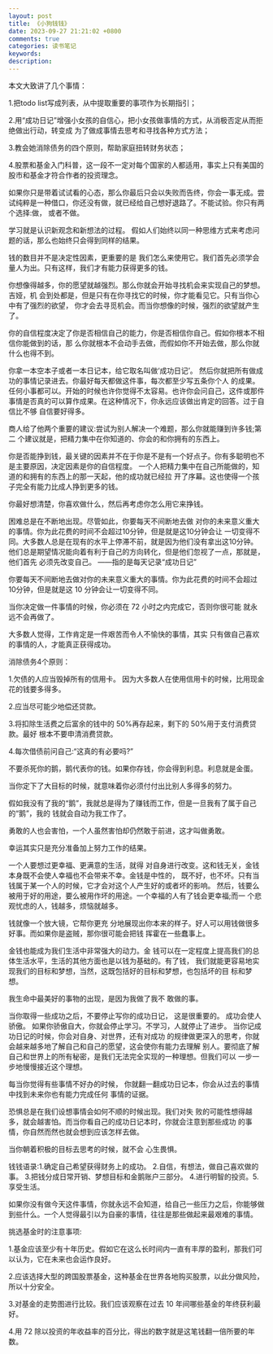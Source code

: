 ```yaml
---
layout: post
title: 《小狗钱钱》
date: 2023-09-27 21:21:02 +0800
comments: true
categories: 读书笔记
keywords:   
description: 
---
```


本文大致讲了几个事情：

1.把todo list写成列表，从中提取重要的事项作为长期指引；

2.用“成功日记”增强小女孩的自信心，把小女孩做事情的方式，从消极否定从而拒绝做出行动，转变成 为了做成事情去思考和寻找各种方式方法；

3.教会她消除债务的四个原则，帮助家庭扭转财务状态；

4.股票和基金入门科普，这一段不一定对每个国家的人都适用，事实上只有美国的股市和基金才符合作者的投资理念。



<!--more-->



如果你只是带着试试看的心态，那么你最后只会以失败而告终，你会一事无成。尝试纯粹是一种借口，你还没有做，就已经给自己想好退路了。不能试验。你只有两个选择:做， 或者不做。



学习就是认识新观念和新想法的过程。 假如人们始终以同一种思维方式来考虑问题的话，那么也始终只会得到同样的结果。



钱的数目并不是决定性因素，更重要的是 我们怎么来使用它。我们首先必须学会量人为出。只有这样，我们才有能力获得更多的钱。



你想像得越多，你的愿望就越强烈。那么你就会开始寻找机会来实现自己的梦想。吉娅，机 会到处都是，但是只有在你寻找它的时候，你才能看见它。只有当你心中有了强烈的欲望， 你才会去寻觅机会。而当你想像的时候，强烈的欲望就产生了。



你的自信程度决定了你是否相信自己的能力，你是否相信你自己。假如你根本不相信你能做到的话，那 么你就根本不会动手去做，而假如你不开始去做，那么你就什么也得不到。



你拿一本空本子或者一本日记本，给它取名叫做‘成功日记’。 然后你就把所有做成功的事情记录进去。你最好每天都做这件事，每次都至少写五条你个人 的成果。任何小事都可以。开始的时候也许你觉得不太容易。也许你会问自己，这件或那件 事情是否真的可以算作成果。在这种情况下，你永远应该做出肯定的回答。过于自信比不够 自信要好得多。



商人给了他两个重要的建议:尝试为别人解决一个难题，那么你就能赚到许多钱;第二 个建议就是，把精力集中在你知道的、你会的和你拥有的东西上。





你是否能挣到钱，最关键的因素并不在于你是不是有一个好点子。你有多聪明也不是主要原因，决定因素是你的自信程度。 一个人把精力集中在自己所能做的，知道的和拥有的东西上的那一天起，他的成功就已经拉 开了序幕。这也使得一个孩子完全有能力比成人挣到更多的钱。



你最好想清楚，你喜欢做什么，然后再考虑你怎么用它来挣钱。



困难总是在不断地出现。尽管如此，你要每天不间断地去做 对你的未来意义重大的事情。你为此花费的时间不会超过10分钟，但是就是这10分钟会让 一切变得不同。大多数人总是在现有的水平上停滞不前，就是因为他们没有拿出这10分钟。 他们总是期望情况能向着有利于自己的方向转化，但是他们忽视了一点，那就是，他们首先 必须先改变自己。 ——指的是每天记录“成功日记”



你要每天不间断地去做对你的未来意义重大的事情。你为此花费的时间不会超过 10分钟，但是就是这 10 分钟会让一切变得不同。



当你决定做一件事情的时候，你必须在 72 小时之内完成它，否则你很可能 就永远不会再做了。



大多数人觉得，工作肯定是一件艰苦而令人不愉快的事情，其实 只有做自己喜欢的事情的人，才能真正获得成功。



消除债务4个原则：

1.欠债的人应当毁掉所有的信用卡。 因为大多数人在使用信用卡的时候，比用现金花的钱要多得多。

2.应当尽可能少地偿还贷款。

3.将扣除生活费之后富余的钱中的 50%再存起来，剩下的 50%用于支付消费贷款。最好 根本不要申清消费贷款。

4.每次借债前问自己:“这真的有必要吗?”



不要杀死你的鹅，鹅代表你的钱。如果你存钱，你会得到利息。利息就是金蛋。



当你定下了大目标的时候，就意味着你必须付付出比别人多得多的努力。



假如我没有了我的“鹅”，我就总是得为了赚钱而工作，但是一旦我有了属于自己的“鹅”，我的 钱就会自动为我工作了。



勇敢的人也会害怕，一个人虽然害怕却仍然敢于前进，这才叫做勇敢。



幸运其实只是充分准备加上努力工作的结果。



一个人要想过更幸福、更满意的生活，就得 对自身进行改变。这和钱无关，金钱本身既不会使人幸福也不会带来不幸。金钱是中性的， 既不好，也不坏。只有当钱属于某一个人的时候，它才会对这个人产生好的或者坏的影响。 然后，钱要么被用于好的用途，要么被用作坏的用途。一个幸福的人有了钱会更幸福;而一 个悲观忧虑的人，钱越多，烦恼就越多。



钱就像一个放大镜，它帮你更充 分地展现出你本来的样子。好人可以用钱做很多好事。而如果你是盗贼，那你很可能会把钱 挥霍在一些蠢事上。



金钱也能成为我们生活中非常强大的动力。金 钱可以在一定程度上提高我们的总体生活水平，生活的其他方面也是以钱为基础的。有了钱， 我们就能更容易地实现我们的目标和梦想，当然，这既包括好的目标和梦想，也包括坏的目 标和梦想。



我生命中最美好的事物的出现，是因为我做了我不 敢做的事。



当你取得一些成功之后，不要停止写你的成功日记， 这是很重要的。 成功会使人骄傲。 如果你骄傲自大，你就会停止学习。不学习，人就停止了进步。 当你记成功日记的时候，你会对自身、对世界，还有对成功 的规律做更深入的思考，你就会越来越多地了解自己和自己的愿望，这会使你有能力去理解 别人。要彻底了解自己和世界上的所有秘密，是我们无法完全实现的一种理想。但我们可以 一步一步地慢慢接近这个理想。



每当你觉得有些事情不好办的时候， 你就翻一翻成功日记本，你会从过去的事情中找到未来你也有能力完成任何 事情的证据。



恐惧总是在我们设想事情会如何不顺的时候出现。我们对失 败的可能性想得越多，就会越害怕。而当你看自己的成功日记本时，你就会注意到那些成功 的事情，你自然而然也就会想到应该怎样去做。



当你朝着积极的目标去思考的时候，就不会 心生畏惧。



钱钱语录:1.确定自己希望获得财务上的成功。 2.自信，有想法，做自己喜欢做的事。 3.把钱分成日常开销、梦想目标和金鹅账户三部分。 4.进行明智的投资。5.享受生活。



如果你没有做今天这件事情，你就永远不会知道，给自己一些压力之后，你能够做到些什么。一个人觉得最引以为自豪的事情，往往是那些做起来最艰难的事情。



挑选基金时的注意事项:

1.基金应该至少有十年历史。假如它在这么长时间内一直有丰厚的盈利，那我们可以认为，它在未来也会运作良好。

2.应该选择大型的跨国股票基金，这种基金在世界各地购买股票，以此分做风险，所以十分安全。

3.对基金的走势图进行比较。我们应该观察在过去 10 年间哪些基金的年终获利最好。

4.用 72 除以投资的年收益率的百分比，得出的数字就是这笔钱翻一倍所要的年数。
